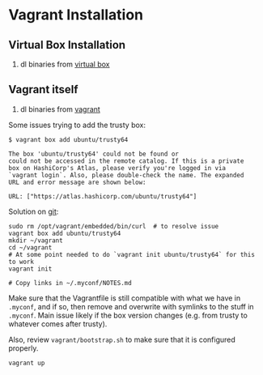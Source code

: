 # Vagrant Installation

## Virtual Box Installation

1. dl binaries from [virtual box](https://www.virtualbox.org/)

## Vagrant itself

1. dl binaries from [vagrant](https://www.vagrantup.com/docs/installation/)

Some issues trying to add the trusty box:

```
$ vagrant box add ubuntu/trusty64

The box 'ubuntu/trusty64' could not be found or
could not be accessed in the remote catalog. If this is a private
box on HashiCorp's Atlas, please verify you're logged in via
`vagrant login`. Also, please double-check the name. The expanded
URL and error message are shown below:

URL: ["https://atlas.hashicorp.com/ubuntu/trusty64"]
```

Solution on [git](https://github.com/Varying-Vagrant-Vagrants/VVV/issues/354):

```
sudo rm /opt/vagrant/embedded/bin/curl  # to resolve issue
vagrant box add ubuntu/trusty64
mkdir ~/vagrant
cd ~/vagrant
# At some point needed to do `vagrant init ubuntu/trusty64` for this to work
vagrant init

# Copy links in ~/.myconf/NOTES.md
```

Make sure that the Vagrantfile is still compatible with what we have in
`.myconf`, and if so, then remove and overwrite with symlinks to the stuff in
`.myconf`.  Main issue likely if the box version changes (e.g. from trusty to
whatever comes after trusty).

Also, review `vagrant/bootstrap.sh` to make sure that it is configured
properly.

```
vagrant up
```

